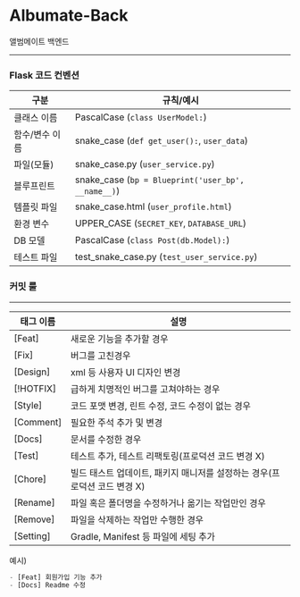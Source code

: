 # Albumate-Back

앨범메이트 백엔드 


---
### Flask 코드 컨벤션

| 구분          | 규칙/예시                          |
| ------------- | ---------------------------------- |
| 클래스 이름   | PascalCase (`class UserModel:`)    |
| 함수/변수 이름| snake_case (`def get_user():`, `user_data`) |
| 파일(모듈)    | snake_case.py (`user_service.py`)  |
| 블루프린트    | snake_case (`bp = Blueprint('user_bp', __name__)`) |
| 템플릿 파일   | snake_case.html (`user_profile.html`) |
| 환경 변수     | UPPER_CASE (`SECRET_KEY`, `DATABASE_URL`) |
| DB 모델       | PascalCase (`class Post(db.Model):`) |
| 테스트 파일   | test_snake_case.py (`test_user_service.py`) |
  

### 커밋 룰
---

| 태그 이름 | 설명 |
| --- | --- |
| [Feat] | 새로운 기능을 추가할 경우 |
| [Fix] | 버그를 고친경우 |
| [Design] | xml 등 사용자 UI 디자인 변경 |
| [!HOTFIX] | 급하게 치명적인 버그를 고쳐야하는 경우 |
| [Style] | 코드 포맷 변경, 린트 수정, 코드 수정이 없는 경우 |
| [Comment] | 필요한 주석 추가 및 변경 |
| [Docs] | 문서를 수정한 경우 |
| [Test] | 테스트 추가, 테스트 리팩토링(프로덕션 코드 변경 X) |
| [Chore] | 빌드 태스트 업데이트, 패키지 매니저를 설정하는 경우(프로덕션 코드 변경 X) |
| [Rename] | 파일 혹은 폴더명을 수정하거나 옮기는 작업만인 경우 |
| [Remove] | 파일을 삭제하는 작업만 수행한 경우 |
| [Setting] | Gradle, Manifest 등 파일에 세팅 추가 |

예시) 

```python
- [Feat] 회원가입 기능 추가
- [Docs] Readme 수정
```
